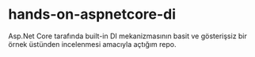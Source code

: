 # hands-on-aspnetcore-di
Asp.Net Core tarafında built-in DI mekanizmasının basit ve gösterişsiz bir örnek üstünden incelenmesi amacıyla açtığım repo.
